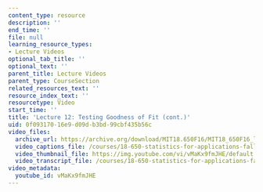 ```yaml
---
content_type: resource
description: ''
end_time: ''
file: null
learning_resource_types:
- Lecture Videos
optional_tab_title: ''
optional_text: ''
parent_title: Lecture Videos
parent_type: CourseSection
related_resources_text: ''
resource_index_text: ''
resourcetype: Video
start_time: ''
title: 'Lecture 12: Testing Goodness of Fit (cont.)'
uid: 0f093170-16e9-d09d-b3bd-99cbf435b56c
video_files:
  archive_url: https://archive.org/download/MIT18.650F16/MIT18_650F16_lec12_300k.mp4
  video_captions_file: /courses/18-650-statistics-for-applications-fall-2016/b8bc30749355576e94aec925f49a3f90_vMaKx9fmJHE.vtt
  video_thumbnail_file: https://img.youtube.com/vi/vMaKx9fmJHE/default.jpg
  video_transcript_file: /courses/18-650-statistics-for-applications-fall-2016/9ee1b7f3c15c9d83a0423ea65d5a7724_vMaKx9fmJHE.pdf
video_metadata:
  youtube_id: vMaKx9fmJHE
---
```

